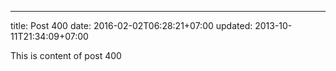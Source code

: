 ---
title: Post 400
date: 2016-02-02T06:28:21+07:00
updated: 2013-10-11T21:34:09+07:00

This is content of post 400